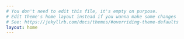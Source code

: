 ```yaml
---
# You don't need to edit this file, it's empty on purpose.
# Edit theme's home layout instead if you wanna make some changes
# See: https://jekyllrb.com/docs/themes/#overriding-theme-defaults
layout: home
---
```

<html>
<head>
</head>
<body>

<script src='javascript/d3.js'></script>
<script src='javascript/lodash.js'></script>
<script src='javascript/analysis.js'></script>
</body>
</html>
